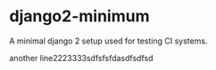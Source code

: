 # django2-minimum
A minimal django 2 setup used for testing CI systems.

another line2223333sdfsfsfdasdfsdfsd